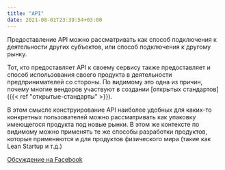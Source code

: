 ```yaml
---
title: "API"
date: 2021-08-01T23:39:54+03:00
---
```


Предоставление API можно рассматривать как способ подключения к деятельности других субъектов, или способ подключения к другому рынку.

Тот, кто предоставляет API к своему сервису также предоставляет и способ использования своего продукта в деятельности предпринимателей со стороны.
По видимому это одна из причин, почему многие вендоров участвуют в создании [открытых стандартов]({{< ref "открытые-стандарты" >}}).

В этом смысле конструирование API наиболее удобных для каких-то конкретных пользователей можно рассматривать как упаковку имеющегося продукта под новые рынки.
В этом же контексте по видимому можно применять те же способы разработки продуктов, которые применяются и для продуктов физического мира (такие как Lean Startup и т.д.)

[Обсуждение на Facebook](https://www.facebook.com/tbatyrshin/posts/4210459445656621)
